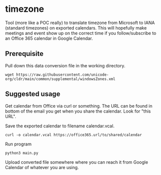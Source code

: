 # timezone
Tool (more like a POC really) to translate timezone from Microsoft to IANA (standard timezones) on exported calendars.
This will hopefully make meetings and event show up on the correct time if you follow/subscribe to an Office 365 calendar in Google Calendar.

## Prerequisite
Pull down this data conversion file in the working directory.
```
wget https://raw.githubusercontent.com/unicode-org/cldr/main/common/supplemental/windowsZones.xml
```

## Suggested usage
Get calendar from Office via curl or something. The URL can be found in bottom of the email you get when you share the calendar. Look for "this URL". 

Save the exported calendar to filename calendar.vcal.

```
curl -o calendar.vcal https://office365.url/to/shared/calendar
```

Run program
```
python3 main.py
```

Upload converted file somewhere where you can reach it from Google Calendar of whatever you are using.
